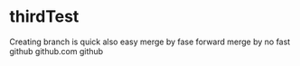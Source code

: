 # thirdTest
Creating branch is quick also easy
merge by fase forward
merge by no fast
github
github.com
github
